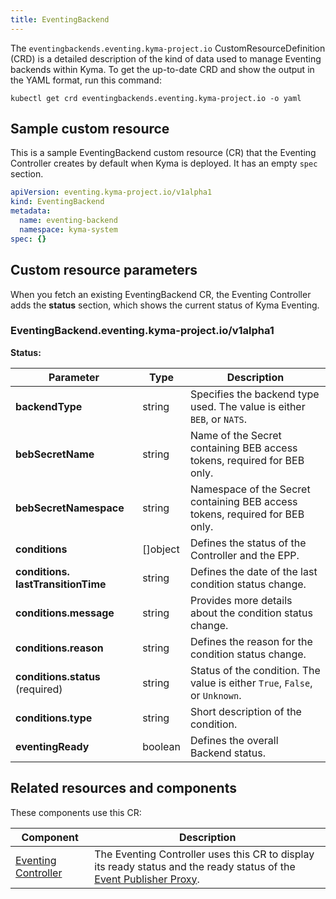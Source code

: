 ```yaml
---
title: EventingBackend
---
```


The `eventingbackends.eventing.kyma-project.io` CustomResourceDefinition (CRD) is a detailed description of the kind of data used to manage Eventing backends within Kyma. To get the up-to-date CRD and show the output in the YAML format, run this command:

```shell
kubectl get crd eventingbackends.eventing.kyma-project.io -o yaml
```

## Sample custom resource

This is a sample EventingBackend custom resource (CR) that the Eventing Controller creates by default when Kyma is deployed. It has an empty `spec` section.

```yaml
apiVersion: eventing.kyma-project.io/v1alpha1
kind: EventingBackend
metadata:
  name: eventing-backend
  namespace: kyma-system
spec: {}
```

## Custom resource parameters

When you fetch an existing EventingBackend CR, the Eventing Controller adds the **status** section, which shows the current status of Kyma Eventing. 

<!-- TABLE-START -->
### EventingBackend.eventing.kyma-project.io/v1alpha1

**Status:**

| Parameter | Type | Description |
| ---- | ----------- | ---- |
| **backendType**  | string | Specifies the backend type used. The value is either `BEB`, or `NATS`. |
| **bebSecretName**  | string | Name of the Secret containing BEB access tokens, required for BEB only. |
| **bebSecretNamespace**  | string | Namespace of the Secret containing BEB access tokens, required for BEB only. |
| **conditions**  | \[\]object | Defines the status of the Controller and the EPP. |
| **conditions.&#x200b;lastTransitionTime**  | string | Defines the date of the last condition status change. |
| **conditions.&#x200b;message**  | string | Provides more details about the condition status change. |
| **conditions.&#x200b;reason**  | string | Defines the reason for the condition status change. |
| **conditions.&#x200b;status** (required) | string | Status of the condition. The value is either `True`, `False`, or `Unknown`. |
| **conditions.&#x200b;type**  | string | Short description of the condition. |
| **eventingReady**  | boolean | Defines the overall Backend status. |

<!-- TABLE-END -->

## Related resources and components

These components use this CR:

| Component           | Description                                                                                                  |
| ------------------- | ------------------------------------------------------------------------------------------------------------ |
| [Eventing Controller](../00-architecture/evnt-01-architecture.md#eventing-controller) | The Eventing Controller uses this CR to display its ready status and the ready status of the [Event Publisher Proxy](../00-architecture/evnt-01-architecture.md#event-publisher-proxy). |


